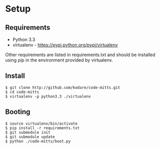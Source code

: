 Setup
=====

Requirements
------------

*   Python 3.3
*   virtualenv - https://pypi.python.org/pypi/virtualenv

Other requirements are listed in requirements.txt and should be installed using
pip in the environment provided by virtualenv.


Install
-------

    $ git clone http://github.com/kodare/code-mitts.git
    $ cd code-mitts
    $ virtualenv -p python3.3 ./virtualenv


Booting
-------

    $ source virtualenv/bin/activate
    $ pip install -r requirements.txt
    $ git submodule init
    $ git submodule update
    $ python ./code-mitts/boot.py
